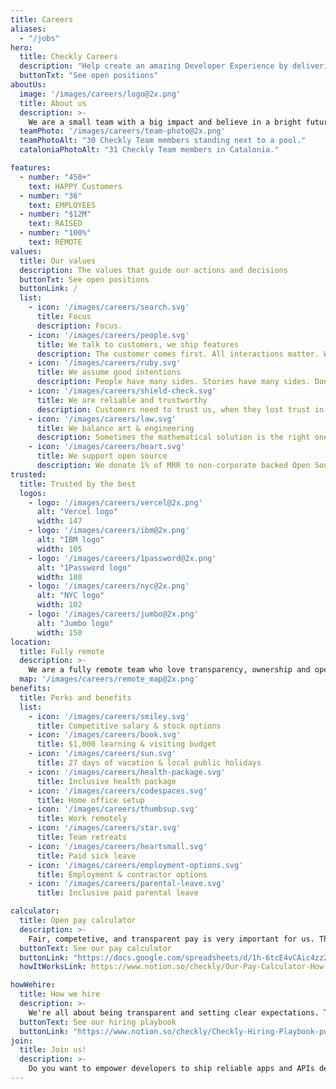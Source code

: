 ```yaml
---
title: Careers
aliases:
  - "/jobs"
hero:
  title: Checkly Careers
  description: "Help create an amazing Developer Experience by delivering the number one active monitoring platform."
  buttonTxt: "See open positions"
aboutUs:
  image: '/images/careers/logo@2x.png'
  title: About us
  description: >-
    We are a small team with a big impact and believe in a bright future where apps are built and shipped more reliably from to dev to production and further.<br /> Our mission is to create the best active monitoring platform for developers. A platform that makes reliability delightful!
  teamPhoto: '/images/careers/team-photo@2x.png'
  teamPhotoAlt: "30 Checkly Team members standing next to a pool."
  cataloniaPhotoAlt: "31 Checkly Team members in Catalonia."

features:
  - number: "450+"
    text: HAPPY Customers
  - number: "36"
    text: EMPLOYEES
  - number: "$12M"
    text: RAISED
  - number: "100%"
    text: REMOTE
values:
  title: Our values
  description: The values that guide our actions and decisions
  buttonTxt: See open positions
  buttonLink: /
  list:
    - icon: '/images/careers/search.svg'
      title: Focus
      description: Focus.
    - icon: '/images/careers/people.svg'
      title: We talk to customers, we ship features
      description: The customer comes first. All interactions matter. We ship communication & features.
    - icon: '/images/careers/ruby.svg'
      title: We assume good intentions
      description: People have many sides. Stories have many sides. Don't judge before learning and listening.
    - icon: '/images/careers/shield-check.svg'
      title: We are reliable and trustworthy
      description: Customers need to trust us, when they lost trust in themselves.
    - icon: '/images/careers/law.svg'
      title: We balance art & engineering
      description: Sometimes the mathematical solution is the right one. Sometimes what feels right is right.
    - icon: '/images/careers/heart.svg'
      title: We support open source
      description: We donate 1% of MRR to non-corporate backed Open Source projects.
trusted:
  title: Trusted by the best
  logos:
    - logo: '/images/careers/vercel@2x.png'
      alt: "Vercel logo"
      width: 147
    - logo: '/images/careers/ibm@2x.png'
      alt: "IBM logo"
      width: 105
    - logo: '/images/careers/1password@2x.png'
      alt: "1Password logo"
      width: 180
    - logo: '/images/careers/nyc@2x.png'
      alt: "NYC logo"
      width: 102
    - logo: '/images/careers/jumbo@2x.png'
      alt: "Jumbo logo"
      width: 150
location:
  title: Fully remote
  description: >-
    We are a fully remote team who love transparency, ownership and open collaboration. We've got teammates in 13+ countries. As part of our team, you can work from wherever you're happiest and most productive.
  map: '/images/careers/remote_map@2x.png'
benefits:
  title: Perks and benefits
  list:
    - icon: '/images/careers/smiley.svg'
      title: Competitive salary & stock options
    - icon: '/images/careers/book.svg'
      title: $1,000 learning & visiting budget
    - icon: '/images/careers/sun.svg'
      title: 27 days of vacation & local public holidays
    - icon: '/images/careers/health-package.svg'
      title: Inclusive health package
    - icon: '/images/careers/codespaces.svg'
      title: Home office setup
    - icon: '/images/careers/thumbsup.svg'
      title: Work remotely
    - icon: '/images/careers/star.svg'
      title: Team retreats
    - icon: '/images/careers/heartsmall.svg'
      title: Paid sick leave
    - icon: '/images/careers/employment-options.svg'
      title: Employment & contractor options
    - icon: '/images/careers/parental-leave.svg'
      title: Inclusive paid parental leave

calculator:
  title: Open pay calculator
  description: >-
    Fair, competetive, and transparent pay is very important for us. That's why we created an open pay calculator that anyone can use to find out what you make if you joined Checkly.
  buttonText: See our pay calculator
  buttonLink: "https://docs.google.com/spreadsheets/d/1h-6tcE4vCAic4zz24NA3xtEAeJpbw0ooQxYvl5yYrrI/copy"
  howItWorksLink: https://www.notion.so/checkly/Our-Pay-Calculator-How-we-pay-our-team-f3c42feab82b444a9cbf8fed545cb727

howWehire:
  title: How we hire
  description: >-
    We're all about being transparent and setting clear expectations. That's why we've put together our hiring playbook. There you'll find a sneak peek of who we are and what you can expect in our hiring process.
  buttonText: See our hiring playbook
  buttonLink: "https://www.notion.so/checkly/Checkly-Hiring-Playbook-public-54bc05178d3b4118a15effe885f96d1a"
join:
  title: Join us!
  description: >-
    Do you want to empower developers to ship reliable apps and APIs delightfully?<br/>Work for a fully remote company that hires talented people from a wide variety of backgrounds and experiences, and that is committed to a respectful and inclusive work environment. Surround yourself with talented team players who support each other and work together towards one clear goal.
---
```

